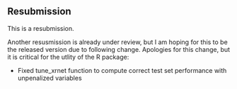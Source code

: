 ## Resubmission

This is a resubmission. 

Another resusmission is already under review, but I am hoping for this to be
the released version due to following change. Apologies for this change, but
it is critical for the utlity of the R package:

* Fixed tune_xrnet function to compute correct test set performance with unpenalized variables 
